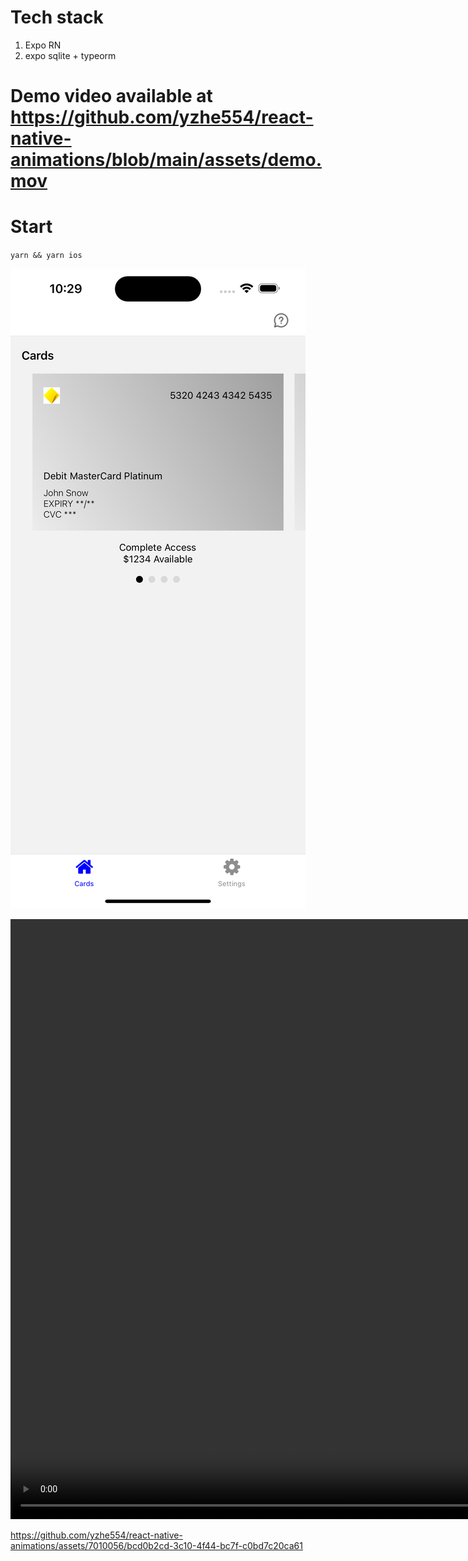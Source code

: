 # Tech stack
1. Expo RN
2. expo sqlite + typeorm

# Demo video available at https://github.com/yzhe554/react-native-animations/blob/main/assets/demo.mov

# Start

`yarn && yarn ios`

![alt text](assets/screenshot1.png)

<video width="1280" height="960" controls>
  <source src="assets/demo.mov" type="video/mp4">
</video>

https://github.com/yzhe554/react-native-animations/assets/7010056/bcd0b2cd-3c10-4f44-bc7f-c0bd7c20ca61

